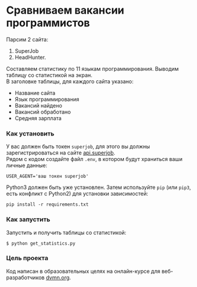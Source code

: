 # Сравниваем вакансии программистов
Парсим 2 сайта: 
1) SuperJob
2) HeadHunter. 

Составляем статистику по 11 языкам программирования. 
Выводим таблицу со статистикой на экран. \
В заголовке таблицы, для каждого сайта указано:
* Название сайта
* Язык программирования
* Вакансий найдено
* Вакансий обработано
* Средняя зарплата
### Как установить

У вас должен быть токен `superjob`, для этого вы должны зарегистрироваться на
сайте [api.superjob](https://api.superjob.ru/).\
Рядом с кодом создайте файл `.env`, в котором будут храниться ваши личные данные:

```
USER_AGENT='ваш токен superjob'
```

Python3 должен быть уже установлен. Затем используйте `pip` (или `pip3`, есть
конфликт с Python2) для установки зависимостей:

```
pip install -r requirements.txt
```
### Как запустить

Запустить и получить таблицы со статистикой:
```
$ python get_statistics.py
```
### Цель проекта

Код написан в образовательных целях на онлайн-курсе для веб-разработчиков [dvmn.org](https://dvmn.org/).